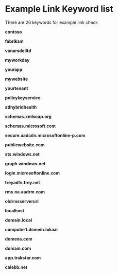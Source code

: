 # Example Link Keyword list

There are 26 keywords for example link check

**contoso**

**fabrikam**

**vanarsdelltd**

**myworkday** 

**yourapp**

**mywebsite**

**yourtenant**

**policykeyservice**

**adhybridhealth**

**schemas.xmlsoap.org**

**schemas.microsoft.com**

**secure.aadcdn.microsoftonline-p.com**

**publicwebsite.com**

**sts.windows.net**

**graph.windows.net**

**login.microsoftonline.com**

**treyadfs.trey.net**

**rms.na.aadrm.com**

**oldrmsserverurl**

**localhost**

**domain.local**

**computer1.domein.lokaal**

**domena.com**

**domain.com**

**app.trakstar.com**

**calebb.net**
